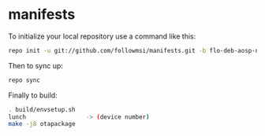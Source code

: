 
manifests
===========

To initialize your local repository use a command like this:
````bash
repo init -u git://github.com/followmsi/manifests.git -b flo-deb-aosp-nougat
````
Then to sync up:
````bash
repo sync
````
Finally to build:
````bash
. build/envsetup.sh
lunch                 -> (device number)
make -j8 otapackage
````

